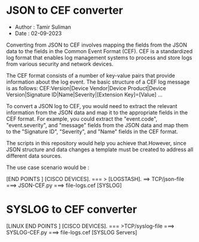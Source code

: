 
# JSON to CEF converter
* Author : Tamir Suliman
* Date : 02-09-2023

Converting from JSON to CEF involves mapping the fields from the JSON data to the fields in the Common Event Format (CEF). CEF is a standardized log format that enables log management systems to process and store logs from various security and network devices.

The CEF format consists of a number of key-value pairs that provide information about the log event. The basic structure of a CEF log message is as follows:
CEF:Version|Device Vendor|Device Product|Device Version|Signature ID|Name|Severity|[Extension Key]=[Value] ...

To convert a JSON log to CEF, you would need to extract the relevant information from the JSON data and map it to the appropriate fields in the CEF format. For example, you could extract the "event.code", "event.severity", and "message" fields from the JSON data and map them to the "Signature ID", "Severity", and "Name" fields in the CEF format.

The scripts in this repository would help you achieve that.However, since JSON structure and data changes a template must be created to address all different data sources.

The use case scenario would be :

[END POINTS ]
[CISCO DEVICES]. === > [LOGSTASH]. ==> TCP/json-file ===> JSON-CEF.py ===> file-logs.cef 
[SYSLOG]

# SYSLOG to CEF converter


[LINUX END POINTS ]
[CISCO DEVICES]. === >TCP/syslog-file ===> SYSLOG-CEF.py ===> file-logs.cef 
[SYSLOG Servers]
